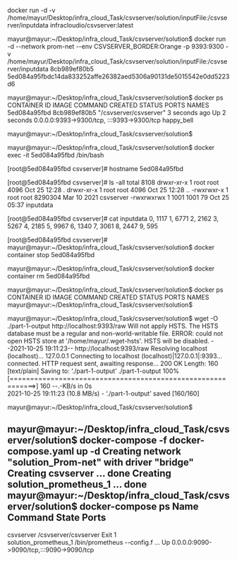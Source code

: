 docker run -d -v /home/mayur/Desktop/infra_cloud_Task/csvserver/solution/inputFile:/csvserver/inputdata infracloudio/csvserver:latest 

mayur@mayur:~/Desktop/infra_cloud_Task/csvserver/solution$ docker run -d  --network prom-net  --env CSVSERVER_BORDER:Orange  -p 9393:9300  -v /home/mayur/Desktop/infra_cloud_Task/csvserver/solution/inputFile:/csvserver/inputdata 8cb989ef80b5
5ed084a95fbdc14da833252affe26382aed5306a90131de5015542e0dd5223d6

mayur@mayur:~/Desktop/infra_cloud_Task/csvserver/solution$ docker ps 
CONTAINER ID   IMAGE          COMMAND                  CREATED         STATUS         PORTS                                       NAMES
5ed084a95fbd   8cb989ef80b5   "/csvserver/csvserver"   3 seconds ago   Up 2 seconds   0.0.0.0:9393->9300/tcp, :::9393->9300/tcp   happy_bell

mayur@mayur:~/Desktop/infra_cloud_Task/csvserver/solution$ 

mayur@mayur:~/Desktop/infra_cloud_Task/csvserver/solution$ docker exec -it 5ed084a95fbd /bin/bash

[root@5ed084a95fbd csvserver]# hostname
5ed084a95fbd

[root@5ed084a95fbd csvserver]# ls -all
total 8108
drwxr-xr-x 1 root root    4096 Oct 25 12:28 .
drwxr-xr-x 1 root root    4096 Oct 25 12:28 ..
-rwxrwxr-x 1 root root 8290304 Mar 10  2021 csvserver
-rwxrwxrwx 1 1001 1001      79 Oct 25 05:37 inputdata

[root@5ed084a95fbd csvserver]# cat inputdata 
0, 1117
1, 6771
2, 2162
3, 5267
4, 2185
5, 9967
6, 1340
7, 3061
8, 2447
9, 595

[root@5ed084a95fbd csvserver]#
mayur@mayur:~/Desktop/infra_cloud_Task/csvserver/solution$ docker container stop 5ed084a95fbd

mayur@mayur:~/Desktop/infra_cloud_Task/csvserver/solution$ docker container rm 5ed084a95fbd

mayur@mayur:~/Desktop/infra_cloud_Task/csvserver/solution$ docker ps 
CONTAINER ID   IMAGE     COMMAND   CREATED   STATUS    PORTS     NAMES
mayur@mayur:~/Desktop/infra_cloud_Task/csvserver/solution$ 

mayur@mayur:~/Desktop/infra_cloud_Task/csvserver/solution$ wget -O ./part-1-output http://localhost:9393/raw
Will not apply HSTS. The HSTS database must be a regular and non-world-writable file.
ERROR: could not open HSTS store at '/home/mayur/.wget-hsts'. HSTS will be disabled.
--2021-10-25 19:11:23--  http://localhost:9393/raw
Resolving localhost (localhost)... 127.0.0.1
Connecting to localhost (localhost)|127.0.0.1|:9393... connected.
HTTP request sent, awaiting response... 200 OK
Length: 160 [text/plain]
Saving to: ‘./part-1-output’
./part-1-output                   100%[============================================================>]     160  --.-KB/s    in 0s      
2021-10-25 19:11:23 (10.8 MB/s) - ‘./part-1-output’ saved [160/160]

mayur@mayur:~/Desktop/infra_cloud_Task/csvserver/solution$ 

mayur@mayur:~/Desktop/infra_cloud_Task/csvserver/solution$ docker-compose -f docker-compose.yaml up -d
Creating network "solution_Prom-net" with driver "bridge"
Creating csvserver             ... done
Creating solution_prometheus_1 ... done
mayur@mayur:~/Desktop/infra_cloud_Task/csvserver/solution$ docker-compose ps
        Name                       Command               State                     Ports                  
----------------------------------------------------------------------------------------------------------
csvserver               /csvserver/csvserver             Exit 1                                           
solution_prometheus_1   /bin/prometheus --config.f ...   Up       0.0.0.0:9090->9090/tcp,:::9090->9090/tcp


